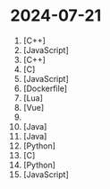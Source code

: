 # 2024-07-21

1. [](https://github.comundefined "Qt based cross-platform GUI proxy configuration manager (backend: sing-box)") [C++]
2. [](https://github.comundefined "FongMi影视和tvbox配置文件，如果喜欢，请Fork自用。使用前请仔细阅读仓库说明，一旦使用将被视为你已了解。") [JavaScript]
3. [](https://github.comundefined "《明日方舟》小助手，全日常一键长草！| A one-click tool for the daily tasks of Arknights, supporting all clients.") [C++]
4. [](https://github.comundefined "Lean's LEDE source") [C]
5. [](https://github.comundefined "猫抓 浏览器资源嗅探扩展 / cat-catch Browser Resource Sniffing Extension") [JavaScript]
6. [](https://github.comundefined "程序员在家做饭方法指南。Programmer's guide about how to cook at home (Simplified Chinese only).") [Dockerfile]
7. [](https://github.comundefined "Rime 配置：雾凇拼音 | 长期维护的简体词库") [Lua]
8. [](https://github.comundefined "🔥基于 vue3 + vite5 + typescript + element-plus 构建的后台管理前端模板（配套后端源码），vue-element-admin 的 vue3 版本。") [Vue]
9. [](https://github.comundefined "A categorized collection of Android Open Source Projects, More powerful web version:") 
10. [](https://github.comundefined "ehviewer，用爱发电，快乐前行") [Java]
11. [](https://github.comundefined "强大易用的开源建站工具。") [Java]
12. [](https://github.comundefined "TikTok 主页/合辑/直播/视频/图集/原声；抖音主页/视频/图集/收藏/直播/原声/合集/评论/账号/搜索/热榜数据采集工具") [Python]
13. [](https://github.comundefined "A local DNS server to obtain the fastest website IP for the best Internet experience, support DoT, DoH. 一个本地DNS服务器，获取最快的网站IP，获得最佳上网体验，支持DoH，DoT。") [C]
14. [](https://github.comundefined "基于大模型搭建的聊天机器人，同时支持 微信公众号、企业微信应用、飞书、钉钉 等接入，可选择GPT3.5/GPT-4o/GPT4.0/ Claude/文心一言/讯飞星火/通义千问/ Gemini/GLM-4/Claude/Kimi/LinkAI，能处理文本、语音和图片，访问操作系统和互联网，支持基于自有知识库进行定制企业智能客服。") [Python]
15. [](https://github.comundefined "哔哩哔哩-API收集整理【不断更新中....】") [JavaScript]
